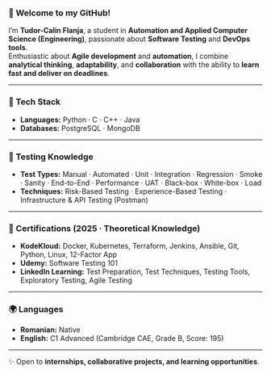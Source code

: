 ### 👋 Welcome to my GitHub!

I’m **Tudor-Calin Flanja**, a student in **Automation and Applied Computer Science (Engineering)**, passionate about **Software Testing** and **DevOps tools**.  
Enthusiastic about **Agile development** and **automation**, I combine **analytical thinking**, **adaptability**, and **collaboration** with the ability to **learn fast and deliver on deadlines**.

---

### 🔧 Tech Stack

- **Languages:** Python · C · C++ · Java  
- **Databases:** PostgreSQL · MongoDB  

---

### 🧪 Testing Knowledge

- **Test Types:** Manual · Automated · Unit · Integration · Regression · Smoke · Sanity · End-to-End · Performance · UAT · Black-box · White-box · Load
- **Techniques:** Risk-Based Testing · Experience-Based Testing · Infrastructure & API Testing (Postman)   

---

### 📜 Certifications (2025 · Theoretical Knowledge)

- **KodeKloud:** Docker, Kubernetes, Terraform, Jenkins, Ansible, Git, Python, Linux, 12-Factor App  
- **Udemy:** Software Testing 101  
- **LinkedIn Learning:** Test Preparation, Test Techniques, Testing Tools, Exploratory Testing, Agile Testing
  
---

### 🌍 Languages

- **Romanian:** Native  
- **English:** C1 Advanced (Cambridge CAE, Grade B, Score: 195)

---

✨ Open to **internships, collaborative projects, and learning opportunities**.
